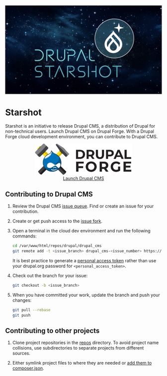 [![About Drupal Starshot](starshot.png)](https://www.drupal.org/about/starshot)

# Starshot

Starshot is an initiative to release Drupal CMS, a distribution of Drupal for non-technical users. Launch Drupal CMS on Drupal Forge. With a Drupal Forge cloud development environment, you can contribute to Drupal CMS.

<div align="center">
   <a href="https://www.drupalforge.org/template/drupal-cms">
      <figure>
         <img src="drupalforge.svg" height="100px" />
         <br />
         <figcaption>Launch Drupal CMS</figcaption>
      </figure>
   </a>
</div>


## Contributing to Drupal CMS

1. Review the Drupal CMS [issue queue](https://www.drupal.org/project/issues/drupal_cms). Find or create an issue for your contribution.

2. Create or get push access to the [issue fork](https://www.drupal.org/docs/develop/git/using-gitlab-to-contribute-to-drupal/creating-issue-forks).

3. Open a terminal in the cloud dev environment and run the following commands:
   ```bash
   cd /var/www/html/repos/drupal/drupal_cms
   git remote add -t <issue_branch> drupal_cms-<issue_number> https://<drupal.org_username>:<personal_access_token>@git.drupalcode.org/issue/drupal_cms-<issue_number>.git
   ```
   It is best practice to generate a [personal access token](https://git.drupalcode.org/-/user_settings/personal_access_tokens) rather than use your drupal.org password for `<personal_access_token>`.

4. Check out the branch for your issue:
   ```bash
   git checkout -b <issue_branch>
   ```

5. When you have committed your work, update the branch and push your changes:
   ```bash
   git pull --rebase
   git push
   ```


## Contributing to other projects

1. Clone project repositories in the [repos](repos) directory. To avoid project name collisions, use subdirectories to separate projects from different sources.

2. Either symlink project files to where they are needed or [add them to composer.json](https://www.drupal.org/docs/develop/using-composer/tricks-for-using-composer-in-local-development).

